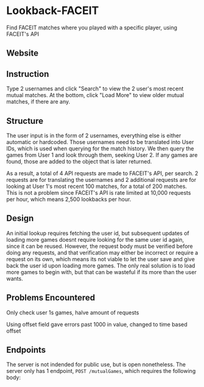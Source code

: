 # Lookback-FACEIT
Find FACEIT matches where you played with a specific player, using FACEIT's API

## Website



## Instruction

Type 2 usernames and click "Search" to view the 2 user's most recent mutual matches. At the bottom, click "Load More" to view older mutual matches, if there are any.

## Structure

The user input is in the form of 2 usernames, everything else is either automatic or hardcoded. Those usernames need to be translated into User IDs, which is used when querying for the match history. We then query the games from User 1 and look through them, seeking User 2. If any games are found, those are added to the object that is later returned.

As a result, a total of 4 API requests are made to FACEIT's API, per search. 2 requests are for translating the usernames and 2 additional requests are for looking at User 1's most recent 100 matches, for a total of 200 matches. This is not a problem since FACEIT's API is rate limited at 10,000 requests per hour, which means 2,500 lookbacks per hour.

## Design

An initial lookup requires fetching the user id, but subsequent updates of loading more games doesnt require looking for the same user id again, since it can be reused. However, the request body must be verified before doing any requests, and that verification may either be incorrect or require a request on its own, which means its not viable to let the user save and give back the user id upon loading more games. The only real solution is to load more games to begin with, but that can be wasteful if its more than the user wants.

## Problems Encountered

Only check user 1s games, halve amount of requests

Using offset field gave errors past 1000 in value, changed to time based offset

## Endpoints

The server is not indended for public use, but is open nonetheless. The server only has 1 endpoint, `POST /mutualGames`, which requires the following body:

